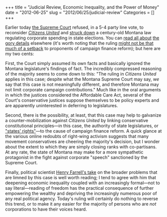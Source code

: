 +++
title = "Judicial Review, Economic Inequality, and the Power of Money"
date = "2012-06-25"
slug = "2012/06/25/judicial-review"
Categories = []
+++

Earlier today [the Supreme Court](http://www.supremecourt.gov/opinions/11pdf/11-1179h9j3.pdf) refused, in a 5-4 party line vote, to reconsider [*Citizens United*](http://en.wikipedia.org/wiki/Citizens_United_v._Federal_Election_Commission) and [struck down](http://www.nytimes.com/2012/06/26/us/supreme-court-declines-to-revisit-citizens-united.html?_r=1&hp) a century-old Montana law regulating corporate spending in state elections. You can [read all about](http://balkin.blogspot.com/2012/06/citizens-united-redux-or-what-democracy.html) [the gory details](http://electionlawblog.org/?p=36136) elsewhere (it's worth noting that the ruling [might not be that much of a setback](http://electionlawblog.org/?p=36150) to proponents of campaign finance reform); but here are my two cents:

First, the Court simply assumed its own facts and basically ignored the Montana legislature's findings of fact. The incredibly compressed reasoning of the majority seems to come down to this: "The ruling in *Citizens United* applies in this case; despite what the Montana Supreme Court may say, *we* say that this case is not meaningfully different, and therefore Montana may not limit corporate campaign contributions." Much like in the oral arguments in which the justices considered the Affordable Care Act, several of the Court's conservative justices suppose themselves to be policy experts and are apparently uninterested in deferring to legislatures.

Second, there is the possibility, at least, that this case may help to galvanize a counter-mobilization against *Citizens United* by linking conservative constitutional principles—in this case, the authority of state legislatures, or ["states' rights"](http://en.wikipedia.org/wiki/States_rights)—to the cause of campaign finance reform. A quick glance at the various online redoubts of right-wing activism suggests that many movement conservatives are cheering the majority's decision, but I wonder about the extent to which they are simply closing ranks with co-partisans. At any rate, the state of Montana may make for a more sympathetic protagonist in the fight against corporate "speech" sanctioned by the Supreme Court.

Finally, political scientist [Henry Farrell's take](http://crookedtimber.org/2012/06/25/lessigs-republic-lost/) on the broader problems that are limned by this case is well worth reading; I tend to agree with him that deepening economic inequality coupled with an increasingly formal—not to say literal—reading of freedom has the practical consequence of further empowering the wealthy and depriving the increasingly numerous poor of any real political agency. Today's ruling will certainly do nothing to reverse this trend, or to make it any easier for the majority of persons who are *not* corporations to have their voices heard.
